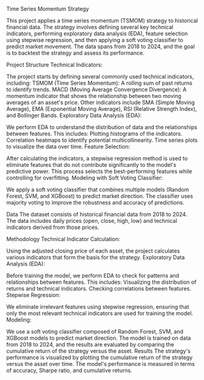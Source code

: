 Time Series Momentum Strategy

This project applies a time series momentum (TSMOM) strategy to historical financial data. The strategy involves defining several key technical indicators, performing exploratory data analysis (EDA), feature selection using stepwise regression, and then applying a soft voting classifier to predict market movement. The data spans from 2018 to 2024, and the goal is to backtest the strategy and assess its performance.

Project Structure
Technical Indicators:

The project starts by defining several commonly used technical indicators, including:
TSMOM (Time Series Momentum): A rolling sum of past returns to identify trends.
MACD (Moving Average Convergence Divergence): A momentum indicator that shows the relationship between two moving averages of an asset's price.
Other indicators include SMA (Simple Moving Average), EMA (Exponential Moving Average), RSI (Relative Strength Index), and Bollinger Bands.
Exploratory Data Analysis (EDA):

We perform EDA to understand the distribution of data and the relationships between features. This includes:
Plotting histograms of the indicators.
Correlation heatmaps to identify potential multicollinearity.
Time series plots to visualize the data over time.
Feature Selection:

After calculating the indicators, a stepwise regression method is used to eliminate features that do not contribute significantly to the model's predictive power. This process selects the best-performing features while controlling for overfitting.
Modeling with Soft Voting Classifier:

We apply a soft voting classifier that combines multiple models (Random Forest, SVM, and XGBoost) to predict market direction.
The classifier uses majority voting to improve the robustness and accuracy of predictions.


Data
The dataset consists of historical financial data from 2018 to 2024. The data includes daily prices (open, close, high, low) and technical indicators derived from those prices.

Methodology
Technical Indicator Calculation:

Using the adjusted closing price of each asset, the project calculates various indicators that form the basis for the strategy.
Exploratory Data Analysis (EDA):

Before training the model, we perform EDA to check for patterns and relationships between features. This includes:
Visualizing the distribution of returns and technical indicators.
Checking correlations between features.
Stepwise Regression:

We eliminate irrelevant features using stepwise regression, ensuring that only the most relevant technical indicators are used for training the model.
Modeling:

We use a soft voting classifier composed of Random Forest, SVM, and XGBoost models to predict market direction.
The model is trained on data from 2018 to 2024, and the results are evaluated by comparing the cumulative return of the strategy versus the asset.
Results
The strategy's performance is visualized by plotting the cumulative return of the strategy versus the asset over time. The model's performance is measured in terms of accuracy, Sharpe ratio, and cumulative returns.
